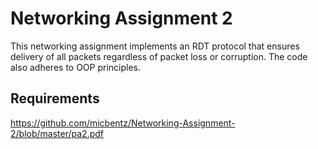 # Networking Assignment 2 
This networking assignment implements an RDT protocol that ensures delivery of all packets regardless of packet loss or corruption. The code also adheres to OOP principles.

## Requirements
https://github.com/micbentz/Networking-Assignment-2/blob/master/pa2.pdf
